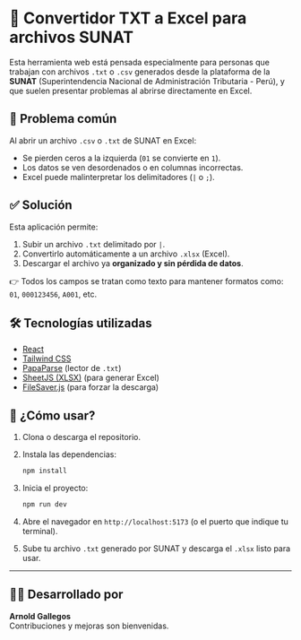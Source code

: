 # 🧾 Convertidor TXT a Excel para archivos SUNAT

Esta herramienta web está pensada especialmente para personas que trabajan con archivos `.txt` o `.csv` generados desde la plataforma de la **SUNAT** (Superintendencia Nacional de Administración Tributaria - Perú), y que suelen presentar problemas al abrirse directamente en Excel.

## 🚨 Problema común

Al abrir un archivo `.csv` o `.txt` de SUNAT en Excel:
- Se pierden ceros a la izquierda (`01` se convierte en `1`).
- Los datos se ven desordenados o en columnas incorrectas.
- Excel puede malinterpretar los delimitadores (`|` o `;`).

## ✅ Solución

Esta aplicación permite:

1. Subir un archivo `.txt` delimitado por `|`.
2. Convertirlo automáticamente a un archivo `.xlsx` (Excel).
3. Descargar el archivo ya **organizado y sin pérdida de datos**.

👉 Todos los campos se tratan como texto para mantener formatos como:  
`01`, `000123456`, `A001`, etc.

## 🛠️ Tecnologías utilizadas

- [React](https://reactjs.org/)
- [Tailwind CSS](https://tailwindcss.com/)
- [PapaParse](https://www.papaparse.com/) (lector de `.txt`)
- [SheetJS (XLSX)](https://sheetjs.com/) (para generar Excel)
- [FileSaver.js](https://github.com/eligrey/FileSaver.js/) (para forzar la descarga)

## 🚀 ¿Cómo usar?

1. Clona o descarga el repositorio.
2. Instala las dependencias:

   ```bash
   npm install
   ```

3. Inicia el proyecto:

   ```bash
   npm run dev
   ```

4. Abre el navegador en `http://localhost:5173` (o el puerto que indique tu terminal).
5. Sube tu archivo `.txt` generado por SUNAT y descarga el `.xlsx` listo para usar.

---

## 👨‍💻 Desarrollado por

**Arnold Gallegos**  
Contribuciones y mejoras son bienvenidas.